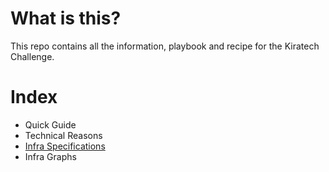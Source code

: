 # What is this?
This repo contains all the information, playbook and recipe for the Kiratech Challenge.

# Index
* Quick Guide
* Technical Reasons
* [Infra Specifications](docs/specs.md)
* Infra Graphs